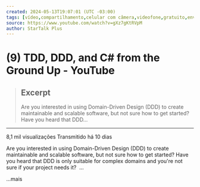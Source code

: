 ```yaml
---
created: 2024-05-13T19:07:01 (UTC -03:00)
tags: [vídeo,compartilhamento,celular com câmera,videofone,gratuito,envio]
source: https://www.youtube.com/watch?v=gXz7gKtRVpM
author: StarTalk Plus
---
```


# (9) TDD, DDD, and C# from the Ground Up - YouTube

> ## Excerpt
> Are you interested in using Domain-Driven Design (DDD) to create maintainable and scalable software, but not sure how to get started? Have you heard that DDD...

---
8,1 mil visualizações Transmitido há 10 dias

Are you interested in using Domain-Driven Design (DDD) to create maintainable and scalable software, but not sure how to get started? Have you heard that DDD is only suitable for complex domains and you're not sure if your project needs it?  …

...mais
